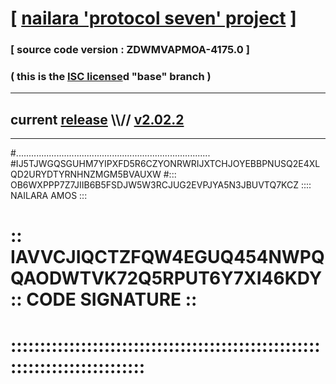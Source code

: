 
# [ [nailara 'protocol seven' project](http://nailara.network/) ]

### [ source code version : ZDWMVAPMOA-4175.0 ]

### ( this is the [ISC license](license)d "base" branch )
---
## current [release](https://github.com/nailara-technologies/protocol-7/releases) \\\\// [v2.02.2](https://github.com/nailara-technologies/protocol-7/releases/tag/v2.02.2)
---

#.............................................................................
#IJ5TJWGQSGUHM7YIPXFD5R6CZYONRWRIJXTCHJOYEBBPNUSQ2E4XLQD2URYDTYRNHNZMGM5BVAUXW
#::: OB6WXPPP7Z7JIIB6B5FSDJW5W3RCJUG2EVPJYA5N3JBUVTQ7KCZ :::: NAILARA AMOS :::
# :: IAVVCJIQCTZFQW4EGUQ454NWPQQAODWTVK72Q5RPUT6Y7XI46KDY :: CODE SIGNATURE ::
# ::::::::::::::::::::::::::::::::::::::::::::::::::::::::::::::::::::::::::::
